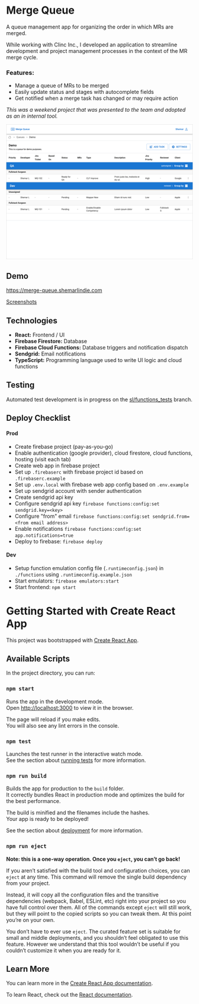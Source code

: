 # Merge Queue
A queue management app for organizing the order in which MRs are merged.

While working with Clinc Inc., I developed an application to streamline development and project management processes in the context of the MR merge cycle.

### Features:
- Manage a queue of MRs to be merged
- Easily update status and stages with autocomplete fields
- Get notified when a merge task has changed or may require action

_This was a weekend project that was presented to the team and adopted as an in internal tool._

![](./screenshots/task_list.png)

## Demo

https://merge-queue.shemarlindie.com

[Screenshots](./screenshots)

## Technologies
- **React:** Frontend / UI
- **Firebase Firestore:** Database
- **Firebase Cloud Functions:** Database triggers and notification dispatch
- **Sendgrid:** Email notifications
- **TypeScript:** Programming language used to write UI logic and cloud functions

## Testing

Automated test development is in progress on the [sl/functions_tests](compare/sl/functions_tests) branch.

## Deploy Checklist
#### Prod
- Create firebase project (pay-as-you-go)
- Enable authentication (google provider), cloud firestore, cloud functions, hosting (visit each tab)
- Create web app in firebase project
- Set up `.firebaserc` with firebase project id based on `.firebaserc.example`
- Set up `.env.local` with firebase web app config based on `.env.example`
- Set up sendgrid account with sender authentication
- Create sendgrid api key
- Configure sendgrid api key `firebase functions:config:set sendgrid.key=<key>`
- Configure "from" email `firebase functions:config:set sendgrid.from=<from email address>`
- Enable notifications `firebase functions:config:set app.notifications=true`
- Deploy to firebase: `firebase deploy`

#### Dev
- Setup function emulation config file (`.runtimeconfig.json`) in `./functions` using `.runtimeconfig.example.json`
- Start emulators: `firebase emulators:start`
- Start frontend: `npm start`


# Getting Started with Create React App

This project was bootstrapped with [Create React App](https://github.com/facebook/create-react-app).

## Available Scripts

In the project directory, you can run:

### `npm start`

Runs the app in the development mode.\
Open [http://localhost:3000](http://localhost:3000) to view it in the browser.

The page will reload if you make edits.\
You will also see any lint errors in the console.

### `npm test`

Launches the test runner in the interactive watch mode.\
See the section about [running tests](https://facebook.github.io/create-react-app/docs/running-tests) for more information.

### `npm run build`

Builds the app for production to the `build` folder.\
It correctly bundles React in production mode and optimizes the build for the best performance.

The build is minified and the filenames include the hashes.\
Your app is ready to be deployed!

See the section about [deployment](https://facebook.github.io/create-react-app/docs/deployment) for more information.

### `npm run eject`

**Note: this is a one-way operation. Once you `eject`, you can’t go back!**

If you aren’t satisfied with the build tool and configuration choices, you can `eject` at any time. This command will remove the single build dependency from your project.

Instead, it will copy all the configuration files and the transitive dependencies (webpack, Babel, ESLint, etc) right into your project so you have full control over them. All of the commands except `eject` will still work, but they will point to the copied scripts so you can tweak them. At this point you’re on your own.

You don’t have to ever use `eject`. The curated feature set is suitable for small and middle deployments, and you shouldn’t feel obligated to use this feature. However we understand that this tool wouldn’t be useful if you couldn’t customize it when you are ready for it.

## Learn More

You can learn more in the [Create React App documentation](https://facebook.github.io/create-react-app/docs/getting-started).

To learn React, check out the [React documentation](https://reactjs.org/).
